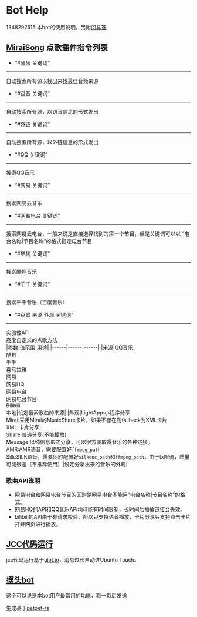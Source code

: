 # Bot Help

1348292515 本bot的使用说明，另附[问与答](poly000/bot_help/wikis)

## [MiraiSong](https://github.com/khjxiaogu/MiraiSongPlugin) 点歌插件指令列表  
 
* “#音乐 关键词”
-----
自动搜索所有源以找出来找最佳音频来源    


* “#语音 关键词”  
-----
自动搜索所有源，以语音信息的形式发出


* “#外链 关键词”  
-----
自动搜索所有源，以外链信息的形式发出


* “#QQ 关键词”  
-----
搜索QQ音乐


* “#网易 关键词”  
-----
搜索网易云音乐


* “#网易电台 关键词”
-----
搜索网易云电台，一般来说是直接选择找到的第一个节目，但是关键词可以以 “电台名称|节目名称”的格式指定电台节目


* “#酷狗 关键词”
-----
搜索酷狗音乐


* “#千千 关键词”
-----
搜索千千音乐（百度音乐）  


* “#点歌 来源 外观 关键词”
-----
实验性API  
高度自定义的点歌方法  
|参数|值范围|用途|
|------|------|------|
|来源|QQ音乐<br>酷狗<br>千千<br>喜马拉雅<br>网易<br>网易HQ<br>网易电台<br>网易电台节目<br>Bilibili<br>本地|设定搜索歌曲的来源|
|外观|LightApp:小程序分享<br>Mirai:采用Mirai的MusicShare卡片，如果不存在则fallback为XML卡片<br>XML:卡片分享<br>Share:普通分享(不能播放)<br>Message:以纯信息形式分享，可以很方便取得音乐的各种链接。<br>AMR:AMR语音，需要配置好`ffmpeg_path`<br>Silk:SILK语音，需要同时配置好`silkenc_path`和`ffmpeg_path`，由于tx限流，质量可能很差（不推荐使用）|设定分享出来的音乐的外观|

### 歌曲API说明
- 网易电台和网易电台节目的区别是网易电台不能用“电台名称&#124;节目名称”的格式。
- 网易HQ的API和QQ音乐API均可能有时间限制，长时间后播放链接会失效。
- bilibili的API由于有请求校验，所以只支持语音播放，卡片分享只支持点击卡片打开网页进行播放。

## [JCC代码运行](https://github.com/jie65535/mirai-console-jcc-plugin)

jcc代码运行基于[glot.io](https://glot.io/)，消息过长自动进Ubuntu Touch。

## [摸头bot](https://github.com/poly000/BotPlugin)

这个可以说是本bot用户最常用的功能，戳一戳后发送

生成基于[petpet-rs](https://github.com/poly000/petpet-rs)
